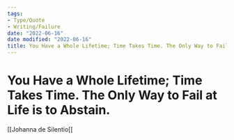```yaml
---
tags:
- Type/Quote
- Writing/Failure
date: "2022-06-16"
date modified: "2022-06-16"
title: You Have a Whole Lifetime; Time Takes Time. The Only Way to Fail at Life is to Abstain.
---
```


# You Have a Whole Lifetime; Time Takes Time. The Only Way to Fail at Life is to Abstain.
[[Johanna de Silentio[[
